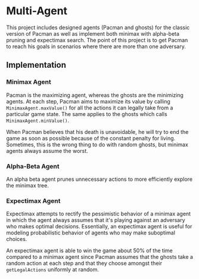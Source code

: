 # Multi-Agent

This project includes designed agents (Pacman and ghosts) for the classic version of Pacman as well as implement both minimax with alpha-beta pruning and expectimax search. The point of this project is to get Pacman to reach his goals in scenarios where there are more than one adversary.

## Implementation

### Minimax Agent

Pacman is the maximizing agent, whereas the ghosts are the minimizing agents. At each step, Pacman aims to maximize its value by calling `MinimaxAgent.maxValue()` for all the actions it can legally take from a particular game state. The same applies to the ghosts which calls `MinimaxAgent.minValue()`. 

When Pacman believes that his death is unavoidable, he will try to end the game as soon as possible because of the constant penalty for living. Sometimes, this is the wrong thing to do with random ghosts, but minimax agents always assume the worst. 

### Alpha-Beta Agent

An alpha beta agent prunes unnecessary actions to more efficiently explore the minimax tree. 

### Expectimax Agent

Expectimax attempts to rectify the pessimistic behavior of a minimax agent in which the agent always assumes that it's playing against an adversary who makes optimal decisions. Essentially, an expectimax agent is useful for modeling probabilistic behavior of agents who may make suboptimal choices.

An expectimax agent is able to win the game about 50% of the time compared to a minimax agent since Pacman assumes that the ghosts take a random action at each step and that they choose amongst their `getLegalActions` uniformly at random.
